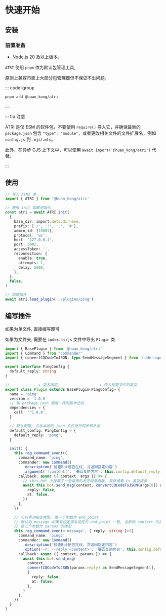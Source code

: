# 快速开始

## 安装

### 前置准备

- [Node.js](https://nodejs.org/) 20 及以上版本。

`ATRI` 使用 `pnpm` 作为默认包管理工具,

原则上兼容市面上大部分包管理器但不保证不出问题。

::: code-group

```sh [pnpm]
pnpm add @huan_kong/atri
```

:::

::: tip 注意

ATRI 是仅 ESM 的软件包。不要使用 `require()` 导入它，并确保最新的 `package.json` 包含 `"type": "module"`，或者更改相关文件的文件扩展名，例如 `config.js` 到 `.mjs`/`.mts`。

此外，在异步 CJS 上下文中，可以使用 `await import('@huan_kong/atri')` 代替。

:::

## 使用

```ts
// 导入 ATRI 类
import { ATRI } from '@huan_kong/atri'

// 使用 init 函数初始化
const atri = await ATRI.init(
  {
    base_dir: import.meta.dirname,
    prefix: ['/', '!', '.', '#'],
    admin_id: [10001],
    protocol: 'ws',
    host: '127.0.0.1',
    port: 3001,
    accessToken: '',
    reconnection: {
      enable: true,
      attempts: 1,
      delay: 5000,
    },
  },
  false,
)

// 加载插件
await atri.load_plugin('./plugins/ping')
```

## 编写插件

如果为单文件, 直接编写即可

如果为文件夹, 需要在 `index.ts/js` 文件中导出 `Plugin` 类

```ts
import { BasePlugin } from '@huan_kong/atri'
import { Command } from 'commander'
import { convertCQCodeToJSON, type SendMessageSegment } from 'node-napcat-ts'

export interface PingConfig {
  default_reply: string
}

//             ↓ 类名固定                   ↓ 传入配置文件的类型
export class Plugin extends BasePlugin<PingConfig> {
  name = 'ping'
  version = '1.0.0'
  // 和 package.json 使用一样的版本比较
  dependencies = {
    call: '^1.0.0',
  }

  // 默认配置, 会与本地的 json 文件进行同步和补全
  default_config: PingConfig = {
    default_reply: 'pong',
  }

  init() {
    this.reg_command_event({
      command_name: 'ping',
      commander: new Command()
        .description('检查Bot是否在线, 并返回指定内容')
        .argument('[content]', '要回复的内容', this.config.default_reply),
      callback: async ({ context, args }) => {
        // this.bot 上挂载了一些常用的发送消息函数, 具体请看 ts 类型提示
        await this.bot.send_msg(context, convertCQCodeToJSON(args[0]) as SendMessageSegment[], {
          reply: false,
          at: false,
        })
      },
    })

    // 可以手动指定类型, 第一个参数为 end_point
    // 默认为 message 如果有设定请与设定的 end_point 一致, 会影响 context 的类型
    // 第二个参数为 params 的类型
    this.reg_command_event<'message', { reply: string }>({
      command_name: 'ping2',
      commander: new Command()
        .description('检查Bot是否在线, 并返回指定内容')
        .option('-r, --reply <content>', '要回复的内容', this.config.default_reply),
      callback: async ({ context, params }) => {
        await this.bot.send_msg(
          context,
          convertCQCodeToJSON(params.reply) as SendMessageSegment[],
          {
            reply: false,
            at: false,
          },
        )
      },
    })
  }
}
```

